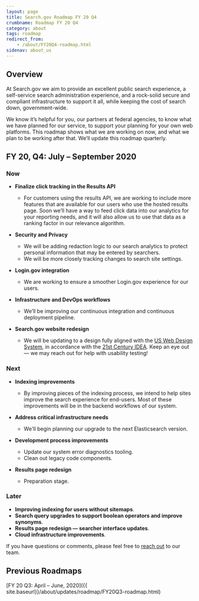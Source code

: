 ```yaml
---
layout: page
title: Search.gov Roadmap FY 20 Q4
crumbname: Roadmap FY 20 Q4
category: about
tags: roadmap
redirect_from:
    - /about/FY20Q4-roadmap.html
sidenav: about_us
---
```


## Overview

At Search.gov we aim to provide an excellent public search experience, a self-service search administration experience, and a rock-solid secure and compliant infrastructure to support it all, while keeping the cost of search down, government-wide.

We know it’s helpful for you, our partners at federal agencies, to know what we have planned for our service, to support your planning for your own web platforms. This roadmap shows what we are working on now, and what we plan to be working after that. We’ll update this roadmap quarterly.


## FY 20, Q4: July &ndash; September 2020

### Now

* **Finalize click tracking in the Results API**
  * For customers using the results API, we are working to include more features that are available for our users who use the hosted results page. Soon we’ll have a way to feed click data into our analytics for your reporting needs, and it will also allow us to use that data as a ranking factor in our relevance algorithm.
  
* **Security and Privacy**
  * We will be adding redaction logic to our search analytics to protect personal information that may be entered by searchers.
  * We will be more closely tracking changes to search site settings.

* **Login.gov integration**
  * We are working to ensure a smoother Login.gov experience for our users.

* **Infrastructure and DevOps workflows**
  * We’ll be improving our continuous integration and continuous deployment pipeline.

* **Search.gov website redesign**
  * We will be updating to a design fully aligned with the [US Web Design System](https://designsystem.digital.gov/), in accordance with the [21st Century IDEA](https://digital.gov/resources/21st-century-integrated-digital-experience-act/). Keep an eye out &mdash; we may reach out for help with usability testing!


### Next

* **Indexing improvements**
  * By improving pieces of the indexing process, we intend to help sites improve the search experience for end-users. Most of these improvements will be in the backend workflows of our system.
* **Address critical infrastructure needs**
  * We'll begin planning our upgrade to the next Elasticsearch version.

* **Development process improvements**
  * Update our system error diagnostics tooling.
  * Clean out legacy code components.
  
* **Results page redesign**
  * Preparation stage.

### Later

* **Improving indexing for users without sitemaps**.
* **Search query upgrades to support boolean operators and improve synonyms**.
* **Results page redesign &mdash; searcher interface updates**.
* **Cloud infrastructure improvements**.

If you have questions or comments, please feel free to [reach out](mailto:search@support.digitalgov.gov) to our team.

## Previous Roadmaps

[FY 20 Q3: April &ndash; June, 2020]({{ site.baseurl}}/about/updates/roadmap/FY20Q3-roadmap.html)